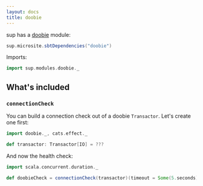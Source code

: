 ```yaml
---
layout: docs
title: doobie
---
```


sup has a <a href="https://tpolecat.github.io/doobie" target="_blank">doobie</a> module:

```scala mdoc:passthrough
sup.microsite.sbtDependencies("doobie")
```

Imports:
```scala mdoc:silent
import sup.modules.doobie._
```

## What's included

### `connectionCheck`

You can build a connection check out of a doobie `Transactor`. Let's create one first:

```scala mdoc
import doobie._, cats.effect._

def transactor: Transactor[IO] = ???
```

And now the health check:

```scala mdoc
import scala.concurrent.duration._

def doobieCheck = connectionCheck(transactor)(timeout = Some(5.seconds))
```
